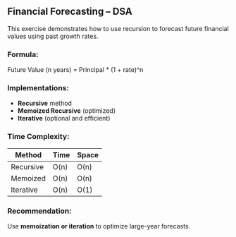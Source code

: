 ##  Financial Forecasting – DSA

This exercise demonstrates how to use recursion to forecast future financial values using past growth rates.

### Formula:
Future Value (n years) = Principal * (1 + rate)^n

### Implementations:
- **Recursive** method
- **Memoized Recursive** (optimized)
- **Iterative** (optional and efficient)

### Time Complexity:
| Method     | Time | Space |
|------------|------|-------|
| Recursive  | O(n) | O(n)  |
| Memoized   | O(n) | O(n)  |
| Iterative  | O(n) | O(1)  |

### Recommendation:
Use **memoization or iteration** to optimize large-year forecasts.
